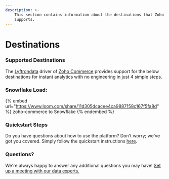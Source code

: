 ```yaml
---
description: >-
    This section contains information about the destinations that Zoho Commerce
    supports.
---
```


# Destinations

### Supported Destinations

The [Lyftrondata](https://www.lyftrondata.com/) driver of [Zoho Commerce](https://www.lyftrondata.com/integration/zoho-commerce/) provides support for the below destinations for instant analytics with no engineering in just 4 simple steps.

### Snowflake Load:

{% embed url="https://www.loom.com/share/11d305dcacee4ca9887158c167f5fa8d" %}
zoho-commerce to Snowflake
{% endembed %}

### Quickstart Steps

Do you have questions about how to use the platform? Don't worry; we've got you covered. Simply follow the quickstart instructions [here](../../../quickstart-steps.md).

### Questions? <a href="#questions" id="questions"></a>

We're always happy to answer any additional questions you may have! [Set up a meeting with our data experts.](https://www.lyftrondata.com/book-a-meeting/)
